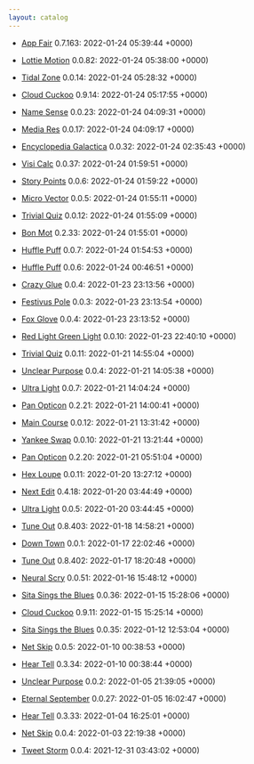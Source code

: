 ```yaml
---
layout: catalog
---
```

  * [App Fair](https://App-Fair.github.io/App) 0.7.163: 2022-01-24 05:39:44 +0000)

  * [Lottie Motion](https://Lottie-Motion.github.io/App) 0.0.82: 2022-01-24 05:38:00 +0000)

  * [Tidal Zone](https://Tidal-Zone.github.io/App) 0.0.14: 2022-01-24 05:28:32 +0000)

  * [Cloud Cuckoo](https://Cloud-Cuckoo.github.io/App) 0.9.14: 2022-01-24 05:17:55 +0000)

  * [Name Sense](https://Name-Sense.github.io/App) 0.0.23: 2022-01-24 04:09:31 +0000)

  * [Media Res](https://Media-Res.github.io/App) 0.0.17: 2022-01-24 04:09:17 +0000)

  * [Encyclopedia Galactica](https://Encyclopedia-Galactica.github.io/App) 0.0.32: 2022-01-24 02:35:43 +0000)

  * [Visi Calc](https://Visi-Calc.github.io/App) 0.0.37: 2022-01-24 01:59:51 +0000)

  * [Story Points](https://Story-Points.github.io/App) 0.0.6: 2022-01-24 01:59:22 +0000)

  * [Micro Vector](https://Micro-Vector.github.io/App) 0.0.5: 2022-01-24 01:55:11 +0000)

  * [Trivial Quiz](https://Trivial-Quiz.github.io/App) 0.0.12: 2022-01-24 01:55:09 +0000)

  * [Bon Mot](https://Bon-Mot.github.io/App) 0.2.33: 2022-01-24 01:55:01 +0000)

  * [Huffle Puff](https://Huffle-Puff.github.io/App) 0.0.7: 2022-01-24 01:54:53 +0000)

  * [Huffle Puff](https://Huffle-Puff.github.io/App) 0.0.6: 2022-01-24 00:46:51 +0000)

  * [Crazy Glue](https://Crazy-Glue.github.io/App) 0.0.4: 2022-01-23 23:13:56 +0000)

  * [Festivus Pole](https://Festivus-Pole.github.io/App) 0.0.3: 2022-01-23 23:13:54 +0000)

  * [Fox Glove](https://Fox-Glove.github.io/App) 0.0.4: 2022-01-23 23:13:52 +0000)

  * [Red Light Green Light](https://Red-Light-Green-Light.github.io/App) 0.0.10: 2022-01-23 22:40:10 +0000)

  * [Trivial Quiz](https://Trivial-Quiz.github.io/App) 0.0.11: 2022-01-21 14:55:04 +0000)

  * [Unclear Purpose](https://Unclear-Purpose.github.io/App) 0.0.4: 2022-01-21 14:05:38 +0000)

  * [Ultra Light](https://Ultra-Light.github.io/App) 0.0.7: 2022-01-21 14:04:24 +0000)

  * [Pan Opticon](https://Pan-Opticon.github.io/App) 0.2.21: 2022-01-21 14:00:41 +0000)

  * [Main Course](https://Main-Course.github.io/App) 0.0.12: 2022-01-21 13:31:42 +0000)

  * [Yankee Swap](https://Yankee-Swap.github.io/App) 0.0.10: 2022-01-21 13:21:44 +0000)

  * [Pan Opticon](https://Pan-Opticon.github.io/App) 0.2.20: 2022-01-21 05:51:04 +0000)

  * [Hex Loupe](https://Hex-Loupe.github.io/App) 0.0.11: 2022-01-20 13:27:12 +0000)

  * [Next Edit](https://Next-Edit.github.io/App) 0.4.18: 2022-01-20 03:44:49 +0000)

  * [Ultra Light](https://Ultra-Light.github.io/App) 0.0.5: 2022-01-20 03:44:45 +0000)

  * [Tune Out](https://Tune-Out.github.io/App) 0.8.403: 2022-01-18 14:58:21 +0000)

  * [Down Town](https://Down-Town.github.io/App) 0.0.1: 2022-01-17 22:02:46 +0000)

  * [Tune Out](https://Tune-Out.github.io/App) 0.8.402: 2022-01-17 18:20:48 +0000)

  * [Neural Scry](https://Neural-Scry.github.io/App) 0.0.51: 2022-01-16 15:48:12 +0000)

  * [Sita Sings the Blues](https://Sita-Sings-the-Blues.github.io/App) 0.0.36: 2022-01-15 15:28:06 +0000)

  * [Cloud Cuckoo](https://Cloud-Cuckoo.github.io/App) 0.9.11: 2022-01-15 15:25:14 +0000)

  * [Sita Sings the Blues](https://Sita-Sings-the-Blues.github.io/App) 0.0.35: 2022-01-12 12:53:04 +0000)

  * [Net Skip](https://Net-Skip.github.io/App) 0.0.5: 2022-01-10 00:38:53 +0000)

  * [Hear Tell](https://Hear-Tell.github.io/App) 0.3.34: 2022-01-10 00:38:44 +0000)

  * [Unclear Purpose](https://Unclear-Purpose.github.io/App) 0.0.2: 2022-01-05 21:39:05 +0000)

  * [Eternal September](https://Eternal-September.github.io/App) 0.0.27: 2022-01-05 16:02:47 +0000)

  * [Hear Tell](https://Hear-Tell.github.io/App) 0.3.33: 2022-01-04 16:25:01 +0000)

  * [Net Skip](https://Net-Skip.github.io/App) 0.0.4: 2022-01-03 22:19:38 +0000)

  * [Tweet Storm](https://Tweet-Storm.github.io/App) 0.0.4: 2021-12-31 03:43:02 +0000)
